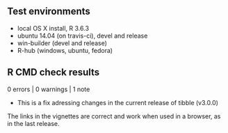 ## Test environments
* local OS X install, R 3.6.3
* ubuntu 14.04 (on travis-ci), devel and release
* win-builder (devel and release)
* R-hub (windows, ubuntu, fedora)

## R CMD check results

0 errors | 0 warnings | 1 note

* This is a fix adressing changes in the current release of tibble (v3.0.0)

The links in the vignettes are correct and work when used in a browser, as in
the last release.
